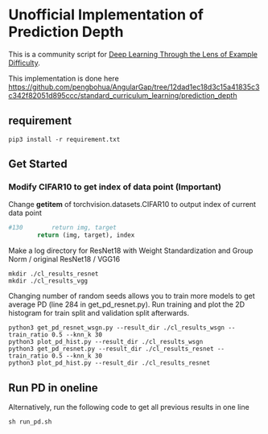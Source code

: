 # Unofficial Implementation of Prediction Depth

This is a community script for [Deep Learning Through the Lens of Example Difficulty](https://arxiv.org/abs/2106.09647).

This implementation is done here https://github.com/pengbohua/AngularGap/tree/12dad1ec18d3c15a41835c3c342f82051d895ccc/standard_curriculum_learning/prediction_depth

## requirement
```shell script
pip3 install -r requirement.txt
```
## Get Started
### Modify CIFAR10 to get index of data point (Important)
Change __getitem__ of torchvision.datasets.CIFAR10 to output index of current data point
```python
#130        return img, target
        return (img, target), index
```
Make a log directory for ResNet18 with Weight Standardization and Group Norm / original ResNet18 / VGG16
```shell script
mkdir ./cl_results_resnet
mkdir ./cl_results_vgg
```
Changing number of random seeds allows you to train more models to get average PD (line 284 in get_pd_resnet.py).
Run training and plot the 2D histogram for train split and validation split afterwards.
```shell script
python3 get_pd_resnet_wsgn.py --result_dir ./cl_results_wsgn --train_ratio 0.5 --knn_k 30
python3 plot_pd_hist.py --result_dir ./cl_results_wsgn
python3 get_pd_resnet.py --result_dir ./cl_results_resnet --train_ratio 0.5 --knn_k 30
python3 plot_pd_hist.py --result_dir ./cl_results_resnet
```

## Run PD in oneline
Alternatively, run the following code to get all previous results in one line
```shell script
sh run_pd.sh
```

